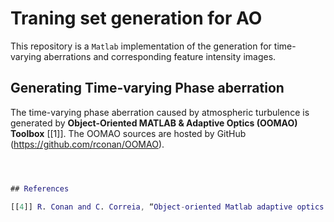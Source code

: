 # Traning set generation for AO

This repository is a `Matlab` implementation of the generation for time-varying aberrations and corresponding feature intensity images.

##  Generating Time-varying Phase aberration
The time-varying phase aberration caused by atmospheric turbulence is generated by **Object-Oriented MATLAB & Adaptive Optics (OOMAO) Toolbox** [[1]].
The OOMAO sources are hosted by GitHub (https://github.com/rconan/OOMAO).

```matlab



## References

[[4]] R. Conan and C. Correia, “Object-oriented Matlab adaptive optics toolbox,” in Adaptive Optics Systems IV (E. Marchetti, L. M. Close, and J.-P. Vran, eds.), vol. 9148 of Society of Photo-Optical Instrumentation Engineers (SPIE) Conference Series, p. 91486C, Aug. 2014.


